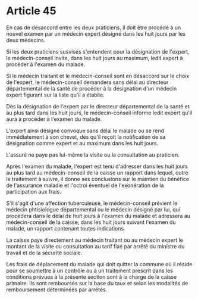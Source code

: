 # Article 45

En cas de désaccord entre les deux praticiens, il doit être procédé à un nouvel examen par un médecin expert désigné dans les huit jours par les deux médecins.

Si les deux praticiens susvisés s'entendent pour la désignation de l'expert, le médecin-conseil invite, dans les huit jours au maximum, ledit expert à procéder à l'examen du malade.

Si le médecin traitant et le médecin-conseil sont en désaccord sur le choix de l'expert, le médecin-conseil demandera sans délai au directeur départemental de la santé de procéder à la désignation d'un médecin expert figurant sur la liste qu'il a établie.

Dès la désignation de l'expert par le directeur départemental de la santé et au plus tard dans les huit jours, le médecin-conseil informe ledit expert qu'il aura à procéder à l'examen du malade.

L'expert ainsi désigné convoque sans délai le malade ou se rend immédiatement à son chevet, dès qu'il reçoit la notification de sa désignation comme expert et au maximum dans les huit jours.

L'assuré ne paye pas lui-même la visite ou la consultation au praticien.

Après l'examen du malade, l'expert est tenu d'adresser dans les huit jours au plus tard au médecin-conseil de la caisse un rapport dans lequel, outre le traitement à suivre, il donne ses conclusions sur le maintien du bénéfice de l'assurance maladie et l'octroi éventuel de l'exonération de la participation aux frais.

S'il s'agit d'une affection tuberculeuse, le médecin-conseil prévient le médecin phtisiologue départemental ou le médecin désigné par lui, qui procédera dans le délai de huit jours à l'examen du malade et adressera au médecin-conseil de la caisse, dans les huit jours suivant l'examen du malade, un rapport contenant toutes indications.

La caisse paye directement au médecin traitant ou au médecin expert le montant de la visite ou consultation au tarif fixé par arrêté du ministre du travail et de la sécurité sociale.

Les frais de déplacement du malade qui doit quitter la commune où il réside pour se soumettre à un contrôle ou à un traitement prescrit dans les conditions prévues à la présente section sont à la charge de la caisse primaire. Ils sont remboursés sur la base du taux et selon les modalités de remboursement déterminées par arrêtés.

